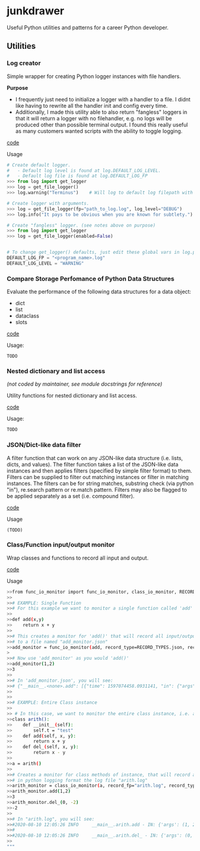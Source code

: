 # junkdrawer
Useful Python utilities and patterns for a career Python developer.

## Utilities

### Log creator

Simple wrapper for creating Python logger instances with file handlers.

**Purpose**
- I frequently just need to initialize a logger with a handler to a file.
I didnt like having to rewrite all the handler init and config every time.
- Additionally, I made this utility able to also return "fangless" loggers in that it will return a logger with no filehandler, e.g. no logs will be produced other than possible terminal output. I found this really useful as many customers wanted scripts with the ability to toggle logging.

[code](/junkdrawer/log.py)

Usage
```python
# Create default logger.
#   - Default log level is found at log.DEFAULT_LOG_LEVEL.
#   - Default log file is found at log.DEFAULT_LOG_FP
>>> from log import get_logger
>>> log = get_file_logger()
>>> log.warning("Terminus")    # Will log to default log filepath with default log level mask.

# Create logger with arguments.
>>> log = get_file_logger(fp="path_to_log.log", log_level="DEBUG")
>>> log.info("It pays to be obvious when you are known for subtlety.")

# Create "fangless" logger. (see notes above on purpose)
>>> from log import get_logger
>>> log = get_file_logger(enabled=False)


# To change get_logger() defaults, just edit these global vars in log.py
DEFAULT_LOG_FP = "<program_name>.log"
DEFAULT_LOG_LEVEL = "WARNING"
```

### Compare Storage Perfomance of Python Data Structures

Evaluate the performance of the following data structures for a data object:
  - dict
  - list
  - dataclass
  - slots

[code](junkdrawer/dict_vs_list_vs_dataclass_vs_slots.py)

Usage:
```
TODO
```

### Nested dictionary and list access

_(not coded by maintainer, see module docstrings for reference)_

Utility functions for nested dictionary and list access.

[code](junkdrawer/nested_dict_access_by_key_list.py)

Usage:
```sh
TODO
```

### JSON/Dict-like data filter

A filter function that can work on any JSON-like data structure (i.e. lists, dicts, and values). The filter function takes a list of the JSON-like data instances and then applies filters (specified by simple filter format) to them. Filters can be supplied to filter out matching instances or filter in matching instances. The filters can be for string matches, substring check (via python "in"), re.search pattern or re.match pattern. Filters may also be flagged to be applied separately as a set (i.e. compound filter).

[code](/junkdrawer/json_data_struct_filter.py)

Usage
```
(TODO)
```

### Class/Function input/output monitor

Wrap classes and functions to record all input and output.

[code](junkdrawer/func_io_monitor.py)

Usage
```sh
>>from func_io_monitor import func_io_monitor, class_io_monitor, RECORD_TYPES
>>
>># EXAMPLE: Single Function
>># For this example we want to monitor a single function called 'add'
>>
>>def add(x,y)
>>    return x + y
>>
>># This creates a monitor for 'add()' that will record all input/output to 'add()' in JSON format
>># to a file named "add_monitor.json"
>>add_monitor = func_io_monitor(add, record_type=RECORD_TYPES.json, record_fp="add_monitor.json")
>
>># Now use 'add_monitor' as you would 'add()'
>>add_monitor(1,2)
>>3
>>
>># In 'add_monitor.json', you will see:
>># {"__main__.<none>.add": [{"time": 1597074458.0931141, "in": {"args": [1, 2], "kwargs": {}}, "out": "3"}]}
>>
>>
>># EXAMPLE: Entire Class instance
>>
>> # In this case, we want to monitor the entire class instance, i.e. all its methods
>>class arith():
>>    def __init__(self):
>>        self.t = "test"
>>    def add(self, x, y):
>>        return x + y
>>    def del_(self, x, y):
>>        return x - y 
>>
>>a = arith()
>>
>># Creates a monitor for class methods of instance, that will record all inputs/outputs
>># in python logging format the log file "arith.log"
>>arith_monitor = class_io_monitor(a, record_fp="arith.log", record_type=RECORD_TYPES.log)
>>arith_monitor.add(1,2)
>>3
>>arith_monitor.del_(0, -2)
>>-2
>>
>># In "arith.log", you will see:
>>#2020-08-10 12:05:26 INFO     __main__.arith.add - IN: {'args': (1, 2), 'kwargs': {}} - OUT: 3 
>>#
>>#2020-08-10 12:05:26 INFO     __main__.arith.del_ - IN: {'args': (0, -2), 'kwargs': {}} - OUT: 2
>>
"""
```
